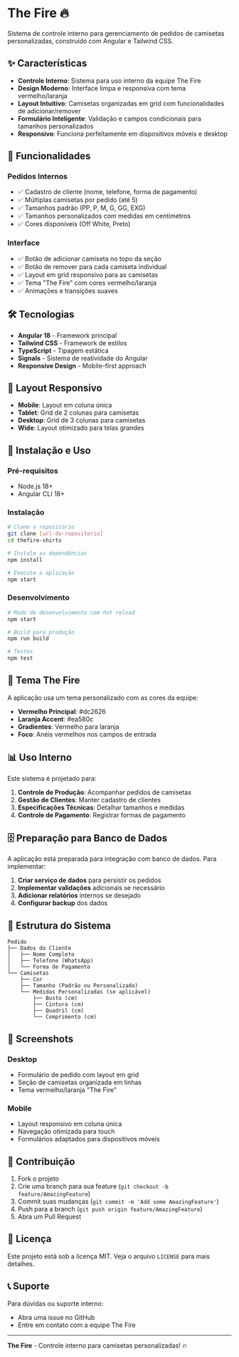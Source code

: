 # The Fire 🔥

Sistema de controle interno para gerenciamento de pedidos de camisetas personalizadas, construído com Angular e Tailwind CSS.

## ✨ Características

- **Controle Interno**: Sistema para uso interno da equipe The Fire
- **Design Moderno**: Interface limpa e responsiva com tema vermelho/laranja
- **Layout Intuitivo**: Camisetas organizadas em grid com funcionalidades de adicionar/remover
- **Formulário Inteligente**: Validação e campos condicionais para tamanhos personalizados
- **Responsivo**: Funciona perfeitamente em dispositivos móveis e desktop

## 🚀 Funcionalidades

### Pedidos Internos
- ✅ Cadastro de cliente (nome, telefone, forma de pagamento)
- ✅ Múltiplas camisetas por pedido (até 5)
- ✅ Tamanhos padrão (PP, P, M, G, GG, EXG)
- ✅ Tamanhos personalizados com medidas em centímetros
- ✅ Cores disponíveis (Off White, Preto)

### Interface
- ✅ Botão de adicionar camiseta no topo da seção
- ✅ Botão de remover para cada camiseta individual
- ✅ Layout em grid responsivo para as camisetas
- ✅ Tema "The Fire" com cores vermelho/laranja
- ✅ Animações e transições suaves

## 🛠️ Tecnologias

- **Angular 18** - Framework principal
- **Tailwind CSS** - Framework de estilos
- **TypeScript** - Tipagem estática
- **Signals** - Sistema de reatividade do Angular
- **Responsive Design** - Mobile-first approach

## 📱 Layout Responsivo

- **Mobile**: Layout em coluna única
- **Tablet**: Grid de 2 colunas para camisetas
- **Desktop**: Grid de 3 colunas para camisetas
- **Wide**: Layout otimizado para telas grandes

## 🔧 Instalação e Uso

### Pré-requisitos
- Node.js 18+ 
- Angular CLI 18+

### Instalação
```bash
# Clone o repositório
git clone [url-do-repositorio]
cd thefire-shirts

# Instale as dependências
npm install

# Execute a aplicação
npm start
```

### Desenvolvimento
```bash
# Modo de desenvolvimento com hot reload
npm start

# Build para produção
npm run build

# Testes
npm test
```

## 🎨 Tema The Fire

A aplicação usa um tema personalizado com as cores da equipe:

- **Vermelho Principal**: #dc2626
- **Laranja Accent**: #ea580c
- **Gradientes**: Vermelho para laranja
- **Foco**: Anéis vermelhos nos campos de entrada

## 📊 Uso Interno

Este sistema é projetado para:

1. **Controle de Produção**: Acompanhar pedidos de camisetas
2. **Gestão de Clientes**: Manter cadastro de clientes
3. **Especificações Técnicas**: Detalhar tamanhos e medidas
4. **Controle de Pagamento**: Registrar formas de pagamento

## 🗄️ Preparação para Banco de Dados

A aplicação está preparada para integração com banco de dados. Para implementar:

1. **Criar serviço de dados** para persistir os pedidos
2. **Implementar validações** adicionais se necessário
3. **Adicionar relatórios** internos se desejado
4. **Configurar backup** dos dados

## 🎯 Estrutura do Sistema

```
Pedido
├── Dados do Cliente
│   ├── Nome Completo
│   ├── Telefone (WhatsApp)
│   └── Forma de Pagamento
└── Camisetas
    ├── Cor
    ├── Tamanho (Padrão ou Personalizado)
    └── Medidas Personalizadas (se aplicável)
        ├── Busto (cm)
        ├── Cintura (cm)
        ├── Quadril (cm)
        └── Comprimento (cm)
```

## 📱 Screenshots

### Desktop
- Formulário de pedido com layout em grid
- Seção de camisetas organizada em linhas
- Tema vermelho/laranja "The Fire"

### Mobile
- Layout responsivo em coluna única
- Navegação otimizada para touch
- Formulários adaptados para dispositivos móveis

## 🤝 Contribuição

1. Fork o projeto
2. Crie uma branch para sua feature (`git checkout -b feature/AmazingFeature`)
3. Commit suas mudanças (`git commit -m 'Add some AmazingFeature'`)
4. Push para a branch (`git push origin feature/AmazingFeature`)
5. Abra um Pull Request

## 📄 Licença

Este projeto está sob a licença MIT. Veja o arquivo `LICENSE` para mais detalhes.

## 📞 Suporte

Para dúvidas ou suporte interno:
- Abra uma issue no GitHub
- Entre em contato com a equipe The Fire

---

**The Fire** - Controle interno para camisetas personalizadas! 🔥
